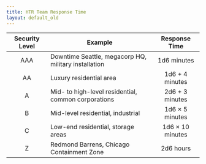 ```yaml
---
title: HTR Team Response Time
layout: default_old
---
```


| Security Level | Example                                              |  Response Time   |
|:--------------:| ---------------------------------------------------- |:----------------:|
|      AAA       | Downtime Seattle, megacorp HQ, military installation |   1d6 minutes    |
|       AA       | Luxury residential area                              | 1d6 + 4 minutes  |
|       A        | Mid- to high-level residential, common corporations  | 2d6 + 3 minutes  |
|       B        | Mid-level residential, industrial                    | 1d6 × 5 minutes  |
|       C        | Low-end residential, storage areas                   | 1d6 × 10 minutes |
|       Z        | Redmond Barrens, Chicago Containment Zone            |    2d6 hours     |
